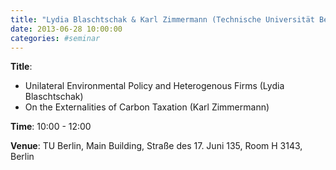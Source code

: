 ```yaml
---
title: "Lydia Blaschtschak & Karl Zimmermann (Technische Universität Berlin)"
date: 2013-06-28 10:00:00
categories: #seminar
---
```


**Title**:  
- Unilateral Environmental Policy and Heterogenous Firms (Lydia Blaschtschak)  
- On the Externalities of Carbon Taxation (Karl Zimmermann)  

**Time**: 10:00 - 12:00  

**Venue**: TU Berlin, Main Building, Straße des 17. Juni 135, Room H 3143, Berlin
